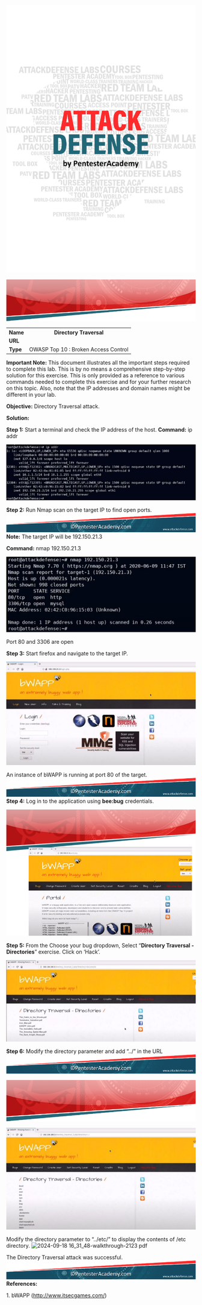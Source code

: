 ﻿![](Aspose.Words.7d333c78-7c6c-4f0d-b0ad-9e934f93e1fb.001.png)

![ref1]
<table><tr><th colspan="1"><b>Name</b> </th><th colspan="1">Directory Traversal </th></tr>
<tr><td colspan="1" rowspan="2"><b>URL</b> </td><td colspan="1" valign="bottom"><https://www.attackdefense.com/challengedetails?cid=2123>  </td></tr>
<tr><td colspan="1"></td></tr>
<tr><td colspan="1"><b>Type</b> </td><td colspan="1">OWASP Top 10 : Broken Access Control </td></tr>
</table>

**Important Note:** This document illustrates all the important steps required to complete this lab. This  is  by  no  means  a  comprehensive  step-by-step  solution for this exercise. This is only provided as a reference to various commands needed to complete this exercise and for your further research on this topic. Also, note that the IP addresses and domain names might be different in your lab.  

**Objective:** Directory Traversal attack. 

**Solution:**  

**Step 1:** Start a terminal and check the IP address of the host. **Command:** ip addr 

![](Aspose.Words.7d333c78-7c6c-4f0d-b0ad-9e934f93e1fb.003.jpeg)

**Step 2:** Run Nmap scan on the target IP to find open ports. ![ref2]**Note:** The target IP will be 192.150.21.3 

**Command:** nmap 192.150.21.3 

![](Aspose.Words.7d333c78-7c6c-4f0d-b0ad-9e934f93e1fb.005.png)

Port 80 and 3306 are open 

**Step 3:** Start firefox and navigate to the target IP. 

![](Aspose.Words.7d333c78-7c6c-4f0d-b0ad-9e934f93e1fb.006.jpeg)

An instance of bWAPP is running at port 80 of the target. ![ref2]**Step 4:** Log in to the application using **bee:bug** credentials. 


![](Aspose.Words.7d333c78-7c6c-4f0d-b0ad-9e934f93e1fb.007.png)

**Step 5:** From the Choose your bug dropdown, Select “**Directory Traversal - Directories**” exercise. Click on ‘Hack’. 

![](Aspose.Words.7d333c78-7c6c-4f0d-b0ad-9e934f93e1fb.008.jpeg)

**Step 6:** Modify the directory parameter and add “../” in the URL ![ref2]

![ref1]

![](Aspose.Words.7d333c78-7c6c-4f0d-b0ad-9e934f93e1fb.009.jpeg)

Modify the directory parameter to “../etc/” to display the contents of /etc directory. 
![2024-09-18 16_31_48-walkthrough-2123 pdf](https://github.com/user-attachments/assets/f0d31397-847e-4b51-879b-da0a60b1105b)

The Directory Traversal attack was successful. ![ref2]**References:** 

1\. bWAPP (<http://www.itsecgames.com/>) 

[ref1]: Aspose.Words.7d333c78-7c6c-4f0d-b0ad-9e934f93e1fb.002.png
[ref2]: Aspose.Words.7d333c78-7c6c-4f0d-b0ad-9e934f93e1fb.004.png

